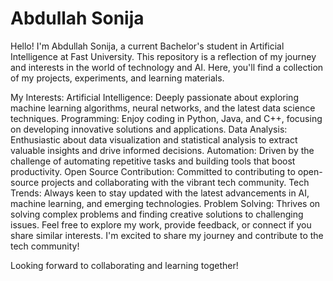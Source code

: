 # Abdullah Sonija 


Hello! I'm Abdullah Sonija, a current Bachelor's student in Artificial Intelligence at Fast University. This repository is a reflection of my journey and interests in the world of technology and AI. Here, you'll find a collection of my projects, experiments, and learning materials.

My Interests:
Artificial Intelligence: Deeply passionate about exploring machine learning algorithms, neural networks, and the latest data science techniques.
Programming: Enjoy coding in Python, Java, and C++, focusing on developing innovative solutions and applications.
Data Analysis: Enthusiastic about data visualization and statistical analysis to extract valuable insights and drive informed decisions.
Automation: Driven by the challenge of automating repetitive tasks and building tools that boost productivity.
Open Source Contribution: Committed to contributing to open-source projects and collaborating with the vibrant tech community.
Tech Trends: Always keen to stay updated with the latest advancements in AI, machine learning, and emerging technologies.
Problem Solving: Thrives on solving complex problems and finding creative solutions to challenging issues.
Feel free to explore my work, provide feedback, or connect if you share similar interests. I'm excited to share my journey and contribute to the tech community!

Looking forward to collaborating and learning together!
